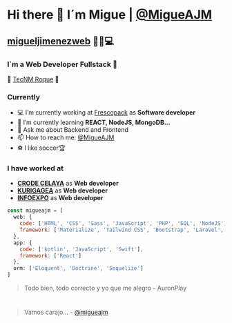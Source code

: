 # Hi there 👋 I´m Migue | [@MigueAJM](https://twitter.com/migueajm)
## [migueljimenezweb](https://migueajm.github.io/migueljimenezweb/) 🚀🔥💻
### I´m a Web Developer Fullstack 🚀

🐐  [TecNM Roque](http://www.itroque.edu.mx/) 🐐
### __Currently__
- 💻 I’m currently working at [Frescopack](https://frescopack.com/) as __Software developer__
- 🌱 I’m currently learning **REACT, NodeJS, MongoDB...**
- 💬 Ask me about Backend and Frontend
- 📫 How to reach me: [@MigueAJM](https://twitter.com/migueajm)
- ⚽️ I like soccer🏆 
### __I have worked at__
* __[CRODE CELAYA](http://www.crodecelaya.tecnm.mx/)__ as __Web developer__
* __[KURIGAGEA](https://www.kurigage.com/)__ as __Web developer__
* __[INFOEXPO](https://www.infoexpo.com.mx/home/)__ as __Web developer__
```javascript
const migueajm = [
  web: {
    code: ['HTML', 'CSS', 'Sass', 'JavaScript', 'PHP', 'SQL', 'NodeJS'],
    framework: ['Materialize', 'Tailwind CSS', 'Bootstrap', 'Laravel', 'Tailwind', 'Symfony', 'React', 'ExpressJS']
  },
  app: {
    code: ['kotlin', 'JavaScript', 'Swift'],
    framework: ['React']
  },
  orm: ['Eloquent', 'Doctrine', 'Sequelize']
]
```
> Todo bien, todo correcto y yo que me alegro - AuronPlay
#
> Vamos carajo... - [@migueajm](https://twitter.com/migueajm)
